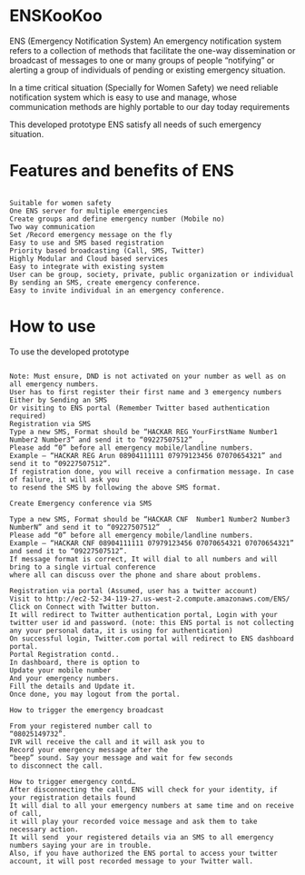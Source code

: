 # ENSKooKoo
ENS (Emergency Notification System)
 An emergency notification system refers to a collection of methods that facilitate the one-way dissemination or broadcast of messages to one or many groups of people “notifying” or alerting a group of individuals of pending or existing emergency situation.

 In a time critical situation (Specially for Women Safety) we need reliable notification system which is easy to use and manage, whose communication methods are highly portable to our day today requirements

 This developed prototype ENS satisfy all needs of such emergency situation.

# Features and benefits of ENS
~~~

Suitable for women safety
One ENS server for multiple emergencies
Create groups and define emergency number (Mobile no)
Two way communication
Set /Record emergency message on the fly
Easy to use and SMS based registration
Priority based broadcasting (Call, SMS, Twitter)
Highly Modular and Cloud based services
Easy to integrate with existing system
User can be group, society, private, public organization or individual
By sending an SMS, create emergency conference.
Easy to invite individual in an emergency conference.

~~~

# How to use

To use the developed prototype

~~~

Note: Must ensure, DND is not activated on your number as well as on all emergency numbers.
User has to first register their first name and 3 emergency numbers
Either by Sending an SMS
Or visiting to ENS portal (Remember Twitter based authentication required)
Registration via SMS
Type a new SMS, Format should be “HACKAR REG YourFirstName Number1 Number2 Number3” and send it to “09227507512”  ,
Please add “0” before all emergency mobile/landline numbers.
Example – “HACKAR REG Arun 08904111111 07979123456 07070654321” and send it to “09227507512”. 
If registration done, you will receive a confirmation message. In case of failure, it will ask you
to resend the SMS by following the above SMS format.

Create Emergency conference via SMS

Type a new SMS, Format should be “HACKAR CNF  Number1 Number2 Number3 NumberN” and send it to “09227507512”  ,
Please add “0” before all emergency mobile/landline numbers.
Example – “HACKAR CNF 08904111111 07979123456 07070654321 07070654321” and send it to “09227507512”. 
If message format is correct, It will dial to all numbers and will bring to a single virtual conference
where all can discuss over the phone and share about problems.

Registration via portal (Assumed, user has a twitter account)
Visit to http://ec2-52-34-119-27.us-west-2.compute.amazonaws.com/ENS/
Click on Connect with Twitter button.
It will redirect to Twitter authentication portal, Login with your twitter user id and password. (note: this ENS portal is not collecting any your personal data, it is using for authentication)
On successful login, Twitter.com portal will redirect to ENS dashboard portal.
Portal Registration contd..
In dashboard, there is option to
Update your mobile number
And your emergency numbers.
Fill the details and Update it. 
Once done, you may logout from the portal.

How to trigger the emergency broadcast

From your registered number call to 
“08025149732”.
IVR will receive the call and it will ask you to 
Record your emergency message after the 
“beep” sound. Say your message and wait for few seconds
to disconnect the call.

How to trigger emergency contd…
After disconnecting the call, ENS will check for your identity, if your registration details found
It will dial to all your emergency numbers at same time and on receive of call, 
it will play your recorded voice message and ask them to take necessary action.
It will send  your registered details via an SMS to all emergency numbers saying your are in trouble.
Also, if you have authorized the ENS portal to access your twitter account, it will post recorded message to your Twitter wall.



~~~

